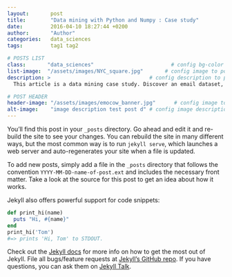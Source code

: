 ```yaml
---
layout:       post
title:        "Data mining with Python and Numpy : Case study"
date:         2016-04-10 18:27:44 +0200
author:       "Author"
categories:   data_sciences
tags:         tag1 tag2

# POSTS LIST
class:       "data_sciences"                         # config bg-color to post list card (1..6)
list-image:  "/assets/images/NYC_square.jpg"       # config image to post list card (1..6)
description: >                                # config description to post list card
  This article is a data mining case study. Discover an email dataset, and go through the following steps : data visualization, pre-processing, feature extraction and prediction.

# POST HEADER
header-image: "/assets/images/emocow_banner.jpg"      # config image to post header
alt-image:    "image description test post d" # config image description to alt att.
---
```

You’ll find this post in your `_posts` directory. Go ahead and edit it and re-build the site to see your changes. You can rebuild the site in many different ways, but the most common way is to run `jekyll serve`, which launches a web server and auto-regenerates your site when a file is updated.

To add new posts, simply add a file in the `_posts` directory that follows the convention `YYYY-MM-DD-name-of-post.ext` and includes the necessary front matter. Take a look at the source for this post to get an idea about how it works.

Jekyll also offers powerful support for code snippets:

``` ruby
def print_hi(name)
  puts "Hi, #{name}"
end
print_hi('Tom')
#=> prints 'Hi, Tom' to STDOUT.
```

Check out the [Jekyll docs][jekyll-docs] for more info on how to get the most out of Jekyll. File all bugs/feature requests at [Jekyll’s GitHub repo][jekyll-gh]. If you have questions, you can ask them on [Jekyll Talk][jekyll-talk].

[jekyll-docs]: http://jekyllrb.com/docs/home
[jekyll-gh]:   https://github.com/jekyll/jekyll
[jekyll-talk]: https://talk.jekyllrb.com/
